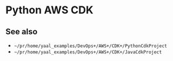 # Python AWS CDK

## See also
- `~/pr/home/yaal_examples/DevOps+/AWS+/CDK+/PythonCdkProject`
- `~/pr/home/yaal_examples/DevOps+/AWS+/CDK+/JavaCdkProject`